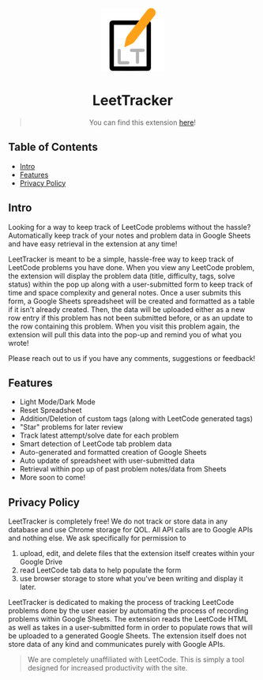 <div align="center">
<img src="public/icon-128.png" alt="logo"/>
<h1> LeetTracker </h1>



> You can find this extension [here](https://chrome.google.com/webstore/detail/leettracker/eifjkkaldpnckanlokabomfkfkbpakko)!

</div>

## Table of Contents

- [Intro](#intro)
- [Features](#features)
- [Privacy Policy](#privacy)

## Intro <a name="intro"></a>
Looking for a way to keep track of LeetCode problems without the hassle? Automatically keep track of your notes and problem data in Google Sheets and have easy retrieval in the extension at any time!

LeetTracker is meant to be a simple, hassle-free way to keep track of LeetCode problems you have done. When you view any LeetCode problem, the extension will display the problem data (title, difficulty, tags, solve status) within the pop up along with a user-submitted form to keep track of time and space complexity and general notes. Once a user submits this form, a Google Sheets spreadsheet will be created and formatted as a table if it isn't already created. Then, the data will be uploaded either as a new row entry if this problem has not been submitted before, or as an update to the row containing this problem. When you visit this problem again, the extension will pull this data into the pop-up and remind you of what you wrote!

Please reach out to us if you have any comments, suggestions or feedback!


## Features <a name="features"></a>
- Light Mode/Dark Mode
- Reset Spreadsheet
- Addition/Deletion of custom tags (along with LeetCode generated tags)
- "Star" problems for later review
- Track latest attempt/solve date for each problem
- Smart detection of LeetCode tab problem data 
- Auto-generated and formatted creation of Google Sheets
- Auto update of spreadsheet with user-submitted data
- Retrieval within pop up of past problem notes/data from Sheets
- More soon to come!

## Privacy Policy <a name="privacy"></a>
LeetTracker is completely free! We do not track or store data in any database and use Chrome storage for QOL. All API calls are to Google APIs and nothing else. 
We ask specifically for permission to
1.  upload, edit, and delete files that the extension itself creates within your Google Drive
2. read LeetCode tab data to help populate the form
3. use browser storage to store what you've been writing and display it later. 

LeetTracker is dedicated to making the process of tracking LeetCode problems done by the user easier by automating the process of recording problems within Google Sheets. The extension reads the LeetCode HTML as well as takes in a user-submitted form in order to populate rows that will be uploaded to a generated Google Sheets. The extension itself does not store data of any kind and communicates purely with Google APIs.

>We are completely unaffiliated with LeetCode. This is simply a tool designed for increased productivity with the site.


